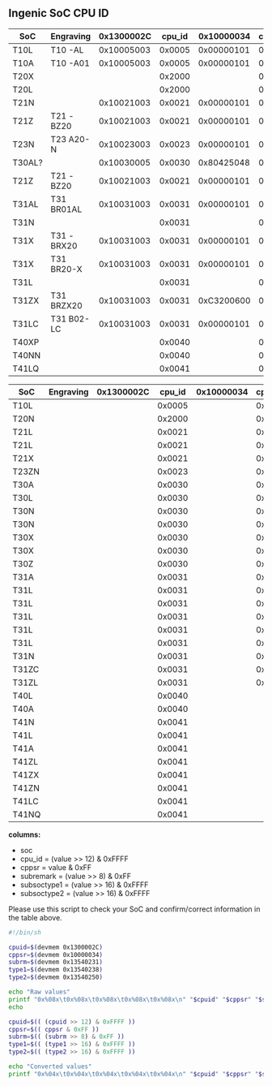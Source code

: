 Ingenic SoC CPU ID
------------------

| SoC    | Engraving  | 0x1300002C | cpu_id | 0x10000034 | cppsr | 0x13540231 | subrem | 0x13540238 | soctype1 | 0x13540250 | soctype2 | Checked |
|--------|------------|------------|--------|------------|-------|------------|--------|------------|----------|------------|----------|---------|
| T10L   | T10 -AL    | 0x10005003 | 0x0005 | 0x00000101 | 0x01  | 0x00000000 | 0x00   | 0x00000000 | 0x0000   | 0x00000000 | 0x0000   | XX      |
| T10A   | T10 -A01   | 0x10005003 | 0x0005 | 0x00000101 | 0x01  | 0x00000000 | 0x00   | 0x00000000 | 0x0000   | 0x00000000 | 0x0000   | XX      |
| T20X   |            |            | 0x2000 |            | 0x01  |            | 0x00   |            | 0x2222   |            | 0x0000   | XX      |
| T20L   |            |            | 0x2000 |            | 0x10  |            | 0x00   |            | 0x3333   |            | 0x0000   | XX      |
| T21N   |            | 0x10021003 | 0x0021 | 0x00000101 | 0x01  | 0x00000000 | 0x00   | 0x11110000 | 0x1111   | 0x00000000 | 0x0000   |
| T21Z   | T21 -BZ20  | 0x10021003 | 0x0021 | 0x00000101 | 0x01  | 0x97000000 | 0x00   | 0x55550000 | 0x5555   | 0x00000000 | 0x0000   | XX      |
| T23N   | T23 A20-N  | 0x10023003 | 0x0023 | 0x00000101 | 0x01  | 0x00000000 | 0x00   | 0x11111111 | 0x1111   | 0x00000000 | 0x0000   | XX      |
| T30AL? |            | 0x10030005 | 0x0030 | 0x80425048 | 0x48  | 0x00000000 | 0x00   | 0x33331111 | 0x3333   | 0x00000000 | 0x0000   | XX      |
| T21Z   | T21 -BZ20  | 0x10021003 | 0x0021 | 0x00000101 | 0x01  | 0x97000000 | 0x00   | 0x55550000 | 0x5555   | 0x00000000 | 0x0000   | XX      |
| T31AL  | T31 BR01AL | 0x10031003 | 0x0031 | 0x00000101 | 0x01  | 0x94000000 | 0x01   | 0xcccc1111 | 0xCCCC   | 0x00000000 | 0x0000   | XX      |
| T31N   |            |            | 0x0031 |            | 0x01  |            | 0x00   |            | 0x1111   |            | 0x0000   | X       |
| T31X   | T31 -BRX20 | 0x10031003 | 0x0031 | 0x00000101 | 0x01  | 0x00000000 | 0x00   | 0x22221111 | 0x2222   | 0x00000000 | 0x0000   | XX      |
| T31X   | T31 BR20-X | 0x10031003 | 0x0031 | 0x00000101 | 0x01  | 0x00000000 | 0x00   | 0x22221111 | 0x2222   | 0x00000000 | 0x0000   | XX      |
| T31L   |            |            | 0x0031 |            | 0x10  |            | 0x00   |            | 0x3333   |            | 0x0000   | X       |
| T31ZX  | T31 BRZX20 | 0x10031003 | 0x0031 | 0xC3200600 | 0x00  | 0x03000000 | 0x00   | 0x66661111 | 0x6666   | 0x00000000 | 0x0000   | XX      |
| T31LC  | T31 B02-LC | 0x10031003 | 0x0031 | 0x00000101 | 0x01  | 0x00000000 | 0x00   | 0xEEEE1111 | 0xEEEE   | 0x300f740e | 0x300F   | XX      |
| T40XP  |            |            | 0x0040 |            | 0xF9  |            | 0x00   |            | 0x0000   |            | 0x7777   | X       |
| T40NN  |            |            | 0x0040 |            | 0xED  |            | 0x00   |            | 0x0000   |            | 0x8888   | XX      |
| T41LQ  |            |            | 0x0041 |            | 0xFF  |            | 0x00   |            | 0x0000   |            | 0x9999   | XX      |

| SoC    | Engraving | 0x1300002C | cpu_id | 0x10000034 | cppsr | 0x13540231 | subrem | 0x13540238 | soctype1 | 0x13540250 | soctype2 | Checked |
|--------|-----------|------------|--------|------------|-------|------------|--------|------------|----------|------------|----------|---------|
| T10L   |           |            | 0x0005 |            | 0x10  |            |        |            |          |            |          |         |
| T20N   |           |            | 0x2000 |            | 0x01  |            |        |            |          |            |          |         |
| T21L   |           |            | 0x0021 |            | 0x01  |            |        |            | 0x3333   |            |          |         |
| T21L   |           |            | 0x0021 |            | 0x10  |            |        |            |          |            |          |         |
| T21X   |           |            | 0x0021 |            | 0x01  |            |        |            | *        |            |          |         |
| T23ZN  |           |            | 0x0023 |            | 0x01  |            |        |            | 0x6666   |            |          |         |
| T30A   |           |            | 0x0030 |            | 0x01  |            |        |            | 0x4444   |            |          |         |
| T30L   |           |            | 0x0030 |            | 0x10  |            |        |            |          |            |          |         |
| T30N   |           |            | 0x0030 |            | 0x01  |            |        |            | 0x1111   |            |          |         |
| T30N   |           |            | 0x0030 |            | 0x01  |            |        |            | 0x3333   |            |          |         |
| T30X   |           |            | 0x0030 |            | 0x01  |            |        |            | *        |            |          |         |
| T30X   |           |            | 0x0030 |            | 0x01  |            |        |            | 0x2222   |            |          |         |
| T30Z   |           |            | 0x0030 |            | 0x01  |            |        |            | 0x5555   |            |          |         |
| T31A   |           |            | 0x0031 |            | 0x01  |            |        |            | 0x4444   |            |          |         |
| T31L   |           |            | 0x0031 |            | 0x01  |            |        |            | 0x1111   |            |          |         |
| T31L   |           |            | 0x0031 |            | 0x01  |            |        |            | 0x2222   |            |          |         |
| T31L   |           |            | 0x0031 |            | 0x01  |            |        |            | 0x3333   |            |          |         |
| T31L   |           |            | 0x0031 |            | 0x01  |            | 0x03   |            |          |            |          |         |
| T31L   |           |            | 0x0031 |            | 0x01  |            | 0x07   |            |          |            |          |         |
| T31N   |           |            | 0x0031 |            | 0x01  |            | 0x0F   |            |          |            |          |         |
| T31ZC  |           |            | 0x0031 |            | 0x01  |            |        |            | 0xDDDD   |            |          |         |
| T31ZL  |           |            | 0x0031 |            | 0x01  |            |        |            | 0x5555   |            |          |         |
| T40L   |           |            | 0x0040 |            |       |            |        |            |          |            | 0x1111   |         |
| T40A   |           |            | 0x0040 |            |       |            |        |            |          |            | 0x4444   |         |
| T41N   |           |            | 0x0041 |            |       |            |        |            |          |            | 0x1111   |         |
| T41L   |           |            | 0x0041 |            |       |            |        |            |          |            | 0x3333   |         |
| T41A   |           |            | 0x0041 |            |       |            |        |            |          |            | 0x4444   |         |
| T41ZL  |           |            | 0x0041 |            |       |            |        |            |          |            | 0x5555   |         |
| T41ZX  |           |            | 0x0041 |            |       |            |        |            |          |            | 0x6666   |         |
| T41ZN  |           |            | 0x0041 |            |       |            |        |            |          |            | 0x7777   |         |
| T41LC  |           |            | 0x0041 |            |       |            |        |            |          |            | 0x8888   |         |
| T41NQ  |           |            | 0x0041 |            |       |            |        |            |          |            | 0xAAAA   |         |


__columns:__
- soc
- cpu_id = (value >> 12) & 0xFFFF
- cppsr = value & 0xFF
- subremark = (value >> 8) & 0xFF
- subsoctype1 = (value >> 16) & 0xFFFF
- subsoctype2 = (value >> 16) & 0xFFFF


Please use this script to check your SoC and confirm/correct information in the table above.

``` bash
#!/bin/sh

cpuid=$(devmem 0x1300002C)
cppsr=$(devmem 0x10000034)
subrm=$(devmem 0x13540231)
type1=$(devmem 0x13540238)
type2=$(devmem 0x13540250)

echo "Raw values"
printf "0x%08x\t0x%08x\t0x%08x\t0x%08x\t0x%08x\n" "$cpuid" "$cppsr" "$subrm" "$type1" "$type2"
echo

cpuid=$(( (cpuid >> 12) & 0xFFFF ))
cppsr=$(( cppsr & 0xFF ))
subrm=$(( (subrm >> 8) & 0xFF ))
type1=$(( (type1 >> 16) & 0xFFFF ))
type2=$(( (type2 >> 16) & 0xFFFF ))

echo "Converted values"
printf "0x%04x\t0x%04x\t0x%04x\t0x%04x\t0x%04x\n" "$cpuid" "$cppsr" "$subrm" "$type1" "$type2"
```

